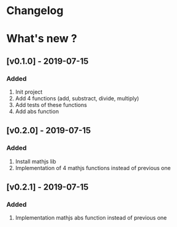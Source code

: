 # Changelog

# What's new ?

## [v0.1.0] - 2019-07-15
### Added
 1. Init project
 2. Add 4 functions (add, substract, divide, multiply)
 3. Add tests of these functions
 4. Add abs function


## [v0.2.0] - 2019-07-15
### Added
 1. Install mathjs lib
 2. Implementation of 4 mathjs functions instead of previous one


## [v0.2.1] - 2019-07-15
### Added
 1. Implementation mathjs abs function instead of previous one
